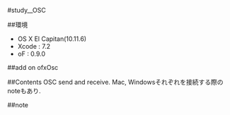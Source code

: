 #study__OSC

##環境
*	OS X El Capitan(10.11.6)
*	Xcode : 7.2
*	oF : 0.9.0

##add on
ofxOsc

##Contents
OSC send and receive.
Mac, Windowsそれぞれを接続する際のnoteもあり.


##note






